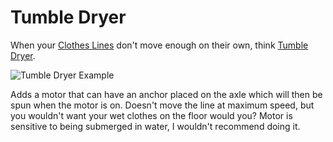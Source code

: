 # Tumble Dryer
When your [Clothes Lines](https://github.com/JamiesWhiteShirt/clothesline-fabric) don't move enough on their own, think [Tumble Dryer](https://minecraft.curseforge.com/projects/tumble-dryer).

![Tumble Dryer Example](https://i.imgur.com/RFp2UM2.png)

Adds a motor that can have an anchor placed on the axle which will then be spun when the motor is on. Doesn't move the line at maximum speed, but you wouldn't want your wet clothes on the floor would you? Motor is sensitive to being submerged in water, I wouldn't recommend doing it.
